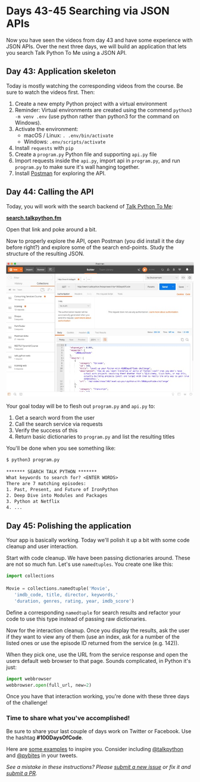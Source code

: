 # Days 43-45 Searching via JSON APIs

Now you have seen the videos from day 43 and have some experience with JSON APIs. Over the next three days, we will build an application that lets you search Talk Python To Me using a JSON API.

## Day 43: Application skeleton

Today is mostly watching the corresponding videos from the course. Be sure to watch the videos first. Then:

1. Create a new empty Python project with a virtual environment
2. Reminder: Virtual environments are created using the commend `python3 -m venv .env` (use python rather than python3 for the command on Windows).
3. Activate the environment:
	* macOS / Linux: `. .env/bin/activate`
	* Windows: `.env/scripts/activate`
6. Install `requests` with `pip`
7. Create a `program.py` Python file and supporting `api.py` file 
8. Import requests inside the `api.py`, import api in `program.py`, and run `program.py` to make sure it's wall hanging together.
9. Install [Postman](https://www.getpostman.com/) for exploring the API.

## Day 44: Calling the API

Today, you will work with the search backend of [Talk Python To Me](https://talkpython.fm/): 

**[search.talkpython.fm](http://search.talkpython.fm/)**

Open that link and poke around a bit.

Now to properly explore the API, open Postman (you did install it the day before right?) and explore some of the search end-points. Study the structure of the resulting JSON.

[![](./readme_resources/post-sm.jpg)](./readme_resources/post.png)

Your goal today will be to flesh out `program.py` and `api.py` to:

1. Get a search word from the user
2. Call the search service via requests
3. Verify the success of this
4. Return basic dictionaries to `program.py` and list the resulting titles

You'll be done when you see something like:

```
$ python3 program.py

******* SEARCH TALK PYTHON *******
What keywords to search for? <ENTER WORDS>
There are 7 matching episodes:
1. Past, Present, and Future of IronPython
2. Deep Dive into Modules and Packages
3. Python at Netflix
4. ...
```

## Day 45: Polishing the application

Your app is basically working. Today we'll polish it up a bit with some code cleanup and user interaction.

Start with code cleanup. We have been passing dictionaries around. These are not so much fun. Let's use `namedtuples`. You create one like this:

```python
import collections

Movie = collections.namedtuple('Movie', 
   'imdb_code, title, director, keywords,'
   'duration, genres, rating, year, imdb_score')
```

Define a corresponding `namedtuple` for search results and refactor your code to use this type instead of passing raw dictionaries.

Now for the interaction cleanup. Once you display the results, ask the user if they want to view any of them (use an index, ask for a number of the listed ones or use the episode ID returned from the service (e.g. 142)). 

When they pick one, use the URL from the service response and open the users default web browser to that page. Sounds complicated, in Python it's just:

```python
import webbrowser
webbrowser.open(full_url, new=2)
```

Once you have that interaction working, you're done with these three days of the challenge!

### Time to share what you've accomplished!

Be sure to share your last couple of days work on Twitter or Facebook. Use the hashtag **#100DaysOfCode**. 

Here are [some examples](https://twitter.com/search?q=%23100DaysOfCode) to inspire you. Consider including [@talkpython](https://twitter.com/talkpython) and [@pybites](https://twitter.com/pybites) in your tweets.

*See a mistake in these instructions? Please [submit a new issue](https://github.com/talkpython/100daysofcode-with-python-course/issues) or fix it and [submit a PR](https://github.com/talkpython/100daysofcode-with-python-course/pulls).*
